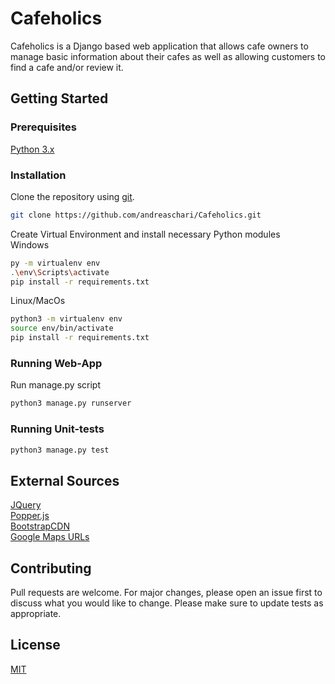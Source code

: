 # Cafeholics
Cafeholics is a Django based web application that allows cafe owners to manage basic information about their cafes as well as allowing customers to find a cafe and/or review it.
## Getting Started
### Prerequisites
[Python 3.x](https://www.python.org/downloads/)
### Installation
Clone the repository using [git](https://git-scm.com/).
```bash
git clone https://github.com/andreaschari/Cafeholics.git
```
Create Virtual Environment and install necessary Python modules <br/>
Windows <br/>
```bash
py -m virtualenv env
.\env\Scripts\activate
pip install -r requirements.txt
```
Linux/MacOs <br/>
```bash
python3 -m virtualenv env
source env/bin/activate
pip install -r requirements.txt
```
### Running Web-App
Run manage.py script
```bash
python3 manage.py runserver
```
### Running Unit-tests
```bash
python3 manage.py test
```
## External Sources
[JQuery](http://jquery.com/download/) <br/>
[Popper.js](https://popper.js.org/)<br/>
[BootstrapCDN](https://getbootstrap.com/docs/4.3/getting-started/introduction/) <br/>
[Google Maps URLs](https://developers.google.com/maps/documentation/urls/guide) <br/>
## Contributing
Pull requests are welcome. For major changes, please open an issue first to discuss what you would like to change.
Please make sure to update tests as appropriate.
## License
[MIT](https://choosealicense.com/licenses/mit/)
